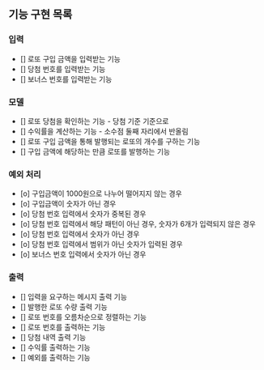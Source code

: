 ## 기능 구현 목록

### 입력

- [] 로또 구입 금액을 입력받는 기능
- [] 당첨 번호를 입력받는 기능
- [] 보너스 번호를 입력받는 기능

### 모델

- [] 로또 당첨을 확인하는 기능 - 당첨 기준 기준으로
- [] 수익률을 계산하는 기능 - 소수점 둘째 자리에서 반올림
- [] 로또 구입 금액을 통해 발행되는 로또의 개수를 구하는 기능
- [] 구입 금액에 해당하는 만큼 로또를 발행하는 기능

### 예외 처리

- [o] 구입금액이 1000원으로 나누어 떨어지지 않는 경우
- [o] 구입금액이 숫자가 아닌 경우
- [o] 당첨 번호 입력에서 숫자가 중복된 경우
- [o] 당첨 번호 입력에서 해당 패턴이 아닌 경우, 숫자가 6개가 입력되지 않은 경우
- [o] 당첨 번호 입력에서 숫자가 아닌 경우
- [o] 당첨 번호 입력에서 범위가 아닌 숫자가 입력된 경우
- [o] 보너스 번호 입력에서 숫자가 아닌 경우

### 출력

- [] 입력을 요구하는 메시지 출력 기능
- [] 발행한 로또 수량 출력 기능
- [] 로또 번호를 오름차순으로 정렬하는 기능
- [] 로또 번호를 출력하는 기능
- [] 당첨 내역 출력 기능
- [] 수익률 출력하는 기능
- [] 예외를 출력하는 기능